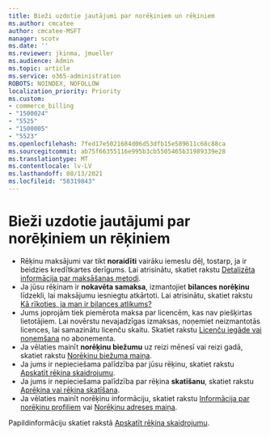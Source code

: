```yaml
---
title: Bieži uzdotie jautājumi par norēķiniem un rēķiniem
ms.author: cmcatee
author: cmcatee-MSFT
manager: scotv
ms.date: ''
ms.reviewer: jkinma, jmueller
ms.audience: Admin
ms.topic: article
ms.service: o365-administration
ROBOTS: NOINDEX, NOFOLLOW
localization_priority: Priority
ms.custom:
- commerce_billing
- "1500024"
- "5525"
- "1500005"
- "5523"
ms.openlocfilehash: 7fed17e5021684d06d53dfb15e589611c68c88ca
ms.sourcegitcommit: ab75f66355116e995b3cb5505465b31989339e28
ms.translationtype: MT
ms.contentlocale: lv-LV
ms.lasthandoff: 08/13/2021
ms.locfileid: "58319843"
---
```

# <a name="billing-or-invoice-faq"></a>Bieži uzdotie jautājumi par norēķiniem un rēķiniem

- Rēķinu maksājumi var tikt **noraidīti** vairāku iemeslu dēļ, tostarp, ja ir beidzies kredītkartes derīgums. Lai atrisinātu, skatiet rakstu [Detalizēta informācija par maksāšanas metodi](https://docs.microsoft.com/microsoft-365/commerce/billing-and-payments/manage-payment-methods#update-payment-method-details).
- Ja jūsu rēķinam ir **nokavēta samaksa**, izmantojiet **bilances norēķinu** līdzekli, lai maksājumu iesniegtu atkārtoti. Lai atrisinātu, skatiet rakstu [Kā rīkoties, ja man ir bilances atlikums?](https://docs.microsoft.com/microsoft-365/commerce/billing-and-payments/pay-for-your-subscription#what-if-i-have-an-outstanding-balance)
- Jums joprojām tiek piemērota maksa par licencēm, kas nav piešķirtas lietotājiem. Lai novērstu nevajadzīgas izmaksas, noņemiet neizmantotās licences, lai samazinātu licenču skaitu. Skatiet rakstu [Licenču iegāde vai noņemšana](https://docs.microsoft.com/microsoft-365/commerce/licenses/buy-licenses) no abonementa.
- Ja vēlaties mainīt **norēķinu biežumu** uz reizi mēnesī vai reizi gadā, skatiet rakstu [Norēķinu biežuma maiņa](https://docs.microsoft.com/microsoft-365/commerce/billing-and-payments/change-payment-frequency).
- Ja jums ir nepieciešama palīdzība par jūsu rēķinu, skatiet rakstu [Apskatīt rēķina skaidrojumu](https://docs.microsoft.com/microsoft-365/commerce/billing-and-payments/understand-your-invoice2).
- Ja jums ir nepieciešama palīdzība par rēķina **skatīšanu**, skatiet rakstu [Aprēķina vai rēķina skatīšana](https://docs.microsoft.com/microsoft-365/commerce/billing-and-payments/view-your-bill-or-invoice).
- Ja vēlaties mainīt norēķinu informāciju, skatiet rakstu [Informācija par norēķinu profiliem](https://docs.microsoft.com/microsoft-365/commerce/billing-and-payments/manage-billing-profiles) vai [Norēķinu adreses maiņa](https://docs.microsoft.com/microsoft-365/commerce/billing-and-payments/change-your-billing-addresses).

Papildinformāciju skatiet rakstā [Apskatīt rēķina skaidrojumu](https://docs.microsoft.com/microsoft-365/commerce/billing-and-payments/understand-your-invoice2).